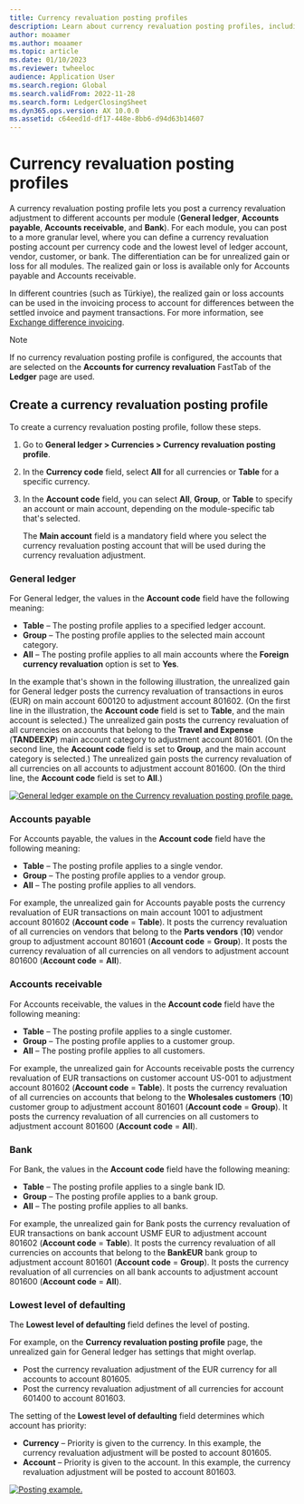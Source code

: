 ```yaml
---
title: Currency revaluation posting profiles
description: Learn about currency revaluation posting profiles, including a step-by-step process for creating a currency revaluation posting profile.
author: moaamer
ms.author: moaamer
ms.topic: article
ms.date: 01/10/2023
ms.reviewer: twheeloc
audience: Application User
ms.search.region: Global
ms.search.validFrom: 2022-11-28
ms.search.form: LedgerClosingSheet
ms.dyn365.ops.version: AX 10.0.0
ms.assetid: c64eed1d-df17-448e-8bb6-d94d63b14607
---
```


# Currency revaluation posting profiles

A currency revaluation posting profile lets you post a currency revaluation adjustment to different accounts per module (**General ledger**, **Accounts payable**, **Accounts receivable**, and **Bank**). For each module, you can post to a more granular level, where you can define a currency revaluation posting account per currency code and the lowest level of ledger account, vendor, customer, or bank. The differentiation can be for unrealized gain or loss for all modules. The realized gain or loss is available only for Accounts payable and Accounts receivable.

In different countries (such as Türkiye), the realized gain or loss accounts can be used in the invoicing process to account for differences between the settled invoice and payment transactions. For more information, see [Exchange difference invoicing](emea-tur-exchange-difference-invoicing.md).

> [!NOTE]
> If no currency revaluation posting profile is configured, the accounts that are selected on the **Accounts for currency revaluation** FastTab of the **Ledger** page are used.

## Create a currency revaluation posting profile

To create a currency revaluation posting profile, follow these steps.

1. Go to **General ledger \> Currencies \> Currency revaluation posting profile**.
2. In the **Currency code** field, select **All** for all currencies or **Table** for a specific currency.
3. In the **Account code** field, you can select **All**, **Group**, or **Table** to specify an account or main account, depending on the module-specific tab that's selected.

    The **Main account** field is a mandatory field where you select the currency revaluation posting account that will be used during the currency revaluation adjustment.

### General ledger

For General ledger, the values in the **Account code** field have the following meaning:

- **Table** – The posting profile applies to a specified ledger account.
- **Group** – The posting profile applies to the selected main account category.
- **All** – The posting profile applies to all main accounts where the **Foreign currency revaluation** option is set to **Yes**.

In the example that's shown in the following illustration, the unrealized gain for General ledger posts the currency revaluation of transactions in euros (EUR) on main account 600120 to adjustment account 801602. (On the first line in the illustration, the **Account code** field is set to **Table**, and the main account is selected.) The unrealized gain posts the currency revaluation of all currencies on accounts that belong to the **Travel and Expense** (**TANDEEXP**) main account category to adjustment account 801601. (On the second line, the **Account code** field is set to **Group**, and the main account category is selected.) The unrealized gain posts the currency revaluation of all currencies on all accounts to adjustment account 801600. (On the third line, the **Account code** field is set to **All**.)

[![General ledger example on the Currency revaluation posting profile page.](./media/Postingprofile1.png)](./media/Postingprofile1.png)

### Accounts payable

For Accounts payable, the values in the **Account code** field have the following meaning:

- **Table** – The posting profile applies to a single vendor.
- **Group** – The posting profile applies to a vendor group.
- **All** – The posting profile applies to all vendors.

For example, the unrealized gain for Accounts payable posts the currency revaluation of EUR transactions on main account 1001 to adjustment account 801602 (**Account code** = **Table**). It posts the currency revaluation of all currencies on vendors that belong to the **Parts vendors** (**10**) vendor group to adjustment account 801601 (**Account code** = **Group**). It posts the currency revaluation of all currencies on all vendors to adjustment account 801600 (**Account code** = **All**).

### Accounts receivable

For Accounts receivable, the values in the **Account code** field have the following meaning:

- **Table** – The posting profile applies to a single customer.
- **Group** – The posting profile applies to a customer group.
- **All** – The posting profile applies to all customers.

For example, the unrealized gain for Accounts receivable posts the currency revaluation of EUR transactions on customer account US-001 to adjustment account 801602 (**Account code** = **Table**). It posts the currency revaluation of all currencies on accounts that belong to the **Wholesales customers** (**10**) customer group to adjustment account 801601 (**Account code** = **Group**). It posts the currency revaluation of all currencies on all customers to adjustment account 801600 (**Account code** = **All**).

### Bank

For Bank, the values in the **Account code** field have the following meaning:

- **Table** – The posting profile applies to a single bank ID.
- **Group** – The posting profile applies to a bank group.
- **All** – The posting profile applies to all banks.

For example, the unrealized gain for Bank posts the currency revaluation of EUR transactions on bank account USMF EUR to adjustment account 801602 (**Account code** = **Table**). It posts the currency revaluation of all currencies on accounts that belong to the **BankEUR** bank group to adjustment account 801601 (**Account code** = **Group**). It posts the currency revaluation of all currencies on all bank accounts to adjustment account 801600 (**Account code** = **All**).

### Lowest level of defaulting

The **Lowest level of defaulting** field defines the level of posting.

For example, on the **Currency revaluation posting profile** page, the unrealized gain for General ledger has settings that might overlap.

- Post the currency revaluation adjustment of the EUR currency for all accounts to account 801605.
- Post the currency revaluation adjustment of all currencies for account 601400 to account 801603.

The setting of the **Lowest level of defaulting** field determines which account has priority:

- **Currency** – Priority is given to the currency. In this example, the currency revaluation adjustment will be posted to account 801605.
- **Account** – Priority is given to the account. In this example, the currency revaluation adjustment will be posted to account 801603.

[![Posting example.](./media/Lowestlevel2.png)](./media/Lowestlevel2.png)
